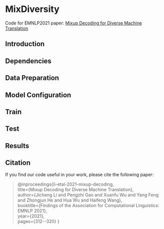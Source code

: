 MixDiversity
===
Code for EMNLP2021 paper: [Mixup Decoding for Diverse Machine Translation](https://aclanthology.org/2021.findings-emnlp.29/)

Introduction
---


Dependencies
---


Data Preparation
---


Model Configuration
---


Train
---


Test
---


Results
---


Citation
---
If you find our code useful in your work, please cite the following paper:

>@inproceedings{li-etal-2021-mixup-decoding,  
  >title={Mixup Decoding for Diverse Machine Translation},  
  >author={Jicheng Li and Pengzhi Gao and Xuanfu Wu and Yang Feng and Zhongjun He and Hua Wu and Haifeng Wang},  
  >booktitle={Findings of the Association for Computational Linguistics: EMNLP 2021},  
  >year={2021},  
  >pages={312--320}
>}

